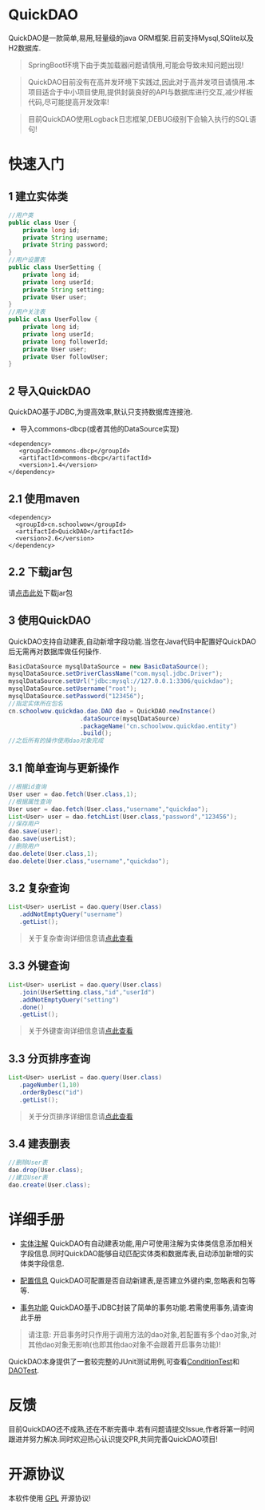 # QuickDAO
QuickDAO是一款简单,易用,轻量级的java ORM框架.目前支持Mysql,SQlite以及H2数据库.

> SpringBoot环境下由于类加载器问题请慎用,可能会导致未知问题出现!

> QuickDAO目前没有在高并发环境下实践过,因此对于高并发项目请慎用.本项目适合于中小项目使用,提供封装良好的API与数据库进行交互,减少样板代码,尽可能提高开发效率!

> 目前QuickDAO使用Logback日志框架,DEBUG级别下会输入执行的SQL语句!

# 快速入门
## 1 建立实体类
```java
//用户类
public class User {
    private long id;
    private String username;
    private String password;
}
//用户设置表
public class UserSetting {
    private long id;
    private long userId;
    private String setting;
    private User user;
}
//用户关注表
public class UserFollow {
    private long id;
    private long userId;
    private long followerId;
    private User user;
    private User followUser;
}
```

## 2 导入QuickDAO
QuickDAO基于JDBC,为提高效率,默认只支持数据库连接池.

* 导入commons-dbcp(或者其他的DataSource实现)
```
<dependency>
   <groupId>commons-dbcp</groupId>
   <artifactId>commons-dbcp</artifactId>
   <version>1.4</version>
</dependency>
```

## 2.1 使用maven
```
<dependency>
  <groupId>cn.schoolwow</groupId>
  <artifactId>QuickDAO</artifactId>
  <version>2.6</version>
</dependency>
```

## 2.2 下载jar包
请[点击此处](https://oss.sonatype.org/service/local/artifact/maven/redirect?r=releases&g=cn.schoolwow&a=QuickDAO&v=2.4&e=jar)下载jar包

## 3 使用QuickDAO
QuickDAO支持自动建表,自动新增字段功能.当您在Java代码中配置好QuickDAO后无需再对数据库做任何操作.

```java
BasicDataSource mysqlDataSource = new BasicDataSource();
mysqlDataSource.setDriverClassName("com.mysql.jdbc.Driver");
mysqlDataSource.setUrl("jdbc:mysql://127.0.0.1:3306/quickdao");
mysqlDataSource.setUsername("root");
mysqlDataSource.setPassword("123456");
//指定实体所在包名
cn.schoolwow.quickdao.dao.DAO dao = QuickDAO.newInstance()
                    .dataSource(mysqlDataSource)
                    .packageName("cn.schoolwow.quickdao.entity")
                    .build();
//之后所有的操作使用dao对象完成
```

## 3.1 简单查询与更新操作
```java
//根据id查询
User user = dao.fetch(User.class,1);
//根据属性查询
User user = dao.fetch(User.class,"username","quickdao");
List<User> user = dao.fetchList(User.class,"password","123456");
//保存用户
dao.save(user);
dao.save(userList);
//删除用户
dao.delete(User.class,1);
dao.delete(User.class,"username","quickdao");
```

## 3.2 复杂查询

```java
List<User> userList = dao.query(User.class)
   .addNotEmptyQuery("username")
   .getList();
```

> 关于复杂查询详细信息请[点此查看](https://github.com/sunyue1380/QuickDAO/wiki/%E5%A4%8D%E6%9D%82%E6%9F%A5%E8%AF%A2)

## 3.3 外键查询

```java
List<User> userList = dao.query(User.class)
   .join(UserSetting.class,"id","userId")
   .addNotEmptyQuery("setting")
   .done()
   .getList();
```

> 关于外键查询详细信息请[点此查看](https://github.com/sunyue1380/QuickDAO/wiki/%E5%A4%96%E9%94%AE%E6%9F%A5%E8%AF%A2)

## 3.3 分页排序查询

```java
List<User> userList = dao.query(User.class)
   .pageNumber(1,10)
   .orderByDesc("id")
   .getList();
```

> 关于分页排序详细信息请[点此查看](https://github.com/sunyue1380/QuickDAO/wiki/%E5%88%86%E9%A1%B5%E6%8E%92%E5%BA%8F)

## 3.4 建表删表
```java
//删除User表
dao.drop(User.class);
//建立User表
dao.create(User.class);
```

# 详细手册

* [实体注解](https://github.com/sunyue1380/QuickDAO/wiki/%E5%AE%9E%E4%BD%93%E6%B3%A8%E8%A7%A3)
QuickDAO有自动建表功能,用户可使用注解为实体类信息添加相关字段信息.同时QuickDAO能够自动匹配实体类和数据库表,自动添加新增的实体类字段信息.

* [配置信息](https://github.com/sunyue1380/QuickDAO/wiki/%E9%85%8D%E7%BD%AE%E4%BF%A1%E6%81%AF)
QuickDAO可配置是否自动新建表,是否建立外键约束,忽略表和包等等.

* [事务功能](https://github.com/sunyue1380/QuickDAO/wiki/%E4%BA%8B%E5%8A%A1%E5%8A%9F%E8%83%BD)
QuickDAO基于JDBC封装了简单的事务功能.若需使用事务,请查询此手册

> 请注意: 开启事务时只作用于调用方法的dao对象,若配置有多个dao对象,对其他dao对象无影响(也即其他dao对象不会跟着开启事务功能)!

QuickDAO本身提供了一套较完整的JUnit测试用例,可查看[ConditionTest](https://github.com/sunyue1380/QuickDAO/blob/master/src/test/java/cn/schoolwow/quickdao/condition/ConditionTest.java)和[DAOTest](https://github.com/sunyue1380/QuickDAO/blob/master/src/test/java/cn/schoolwow/quickdao/dao/DAOTest.java).

# 反馈
目前QuickDAO还不成熟,还在不断完善中.若有问题请提交Issue,作者将第一时间跟进并努力解决.同时欢迎热心认识提交PR,共同完善QuickDAO项目!

# 开源协议
本软件使用 [GPL](http://www.gnu.org/licenses/gpl-3.0.html) 开源协议!